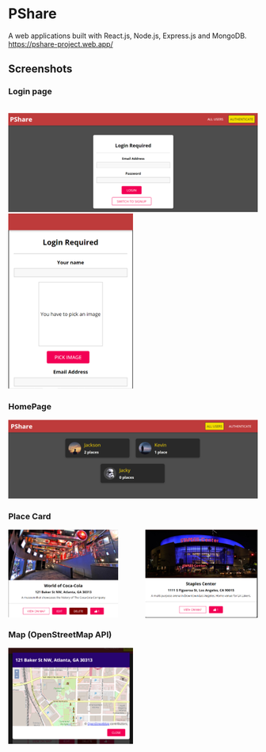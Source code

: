 # PShare
A web applications built with React.js, Node.js, Express.js and MongoDB. <br />
https://pshare-project.web.app/

## Screenshots

### Login page 
<br />
<img src="./demo/login.png"/>
<img src="./demo/signup.png" width="50%" height="50%"/>

<br />

### HomePage

<img src="./demo/home.png">

<br />

### Place Card
<img src="./demo/place(login).png" width="44%"/>

<img src="./demo/place(not login).png" width="45%" style="float: right"/>

### Map (OpenStreetMap API)
<img src="./demo/map.png" width="50%" />